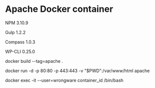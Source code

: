 # Apache Docker container

NPM 3.10.9

Gulp  1.2.2

Compass 1.0.3

WP-CLI 0.25.0


docker build --tag=apache .

docker run -d -p 80:80 -p 443:443 -v "$PWD":/var/www/html apache

docker exec -it --user=wrongware container_id /bin/bash
